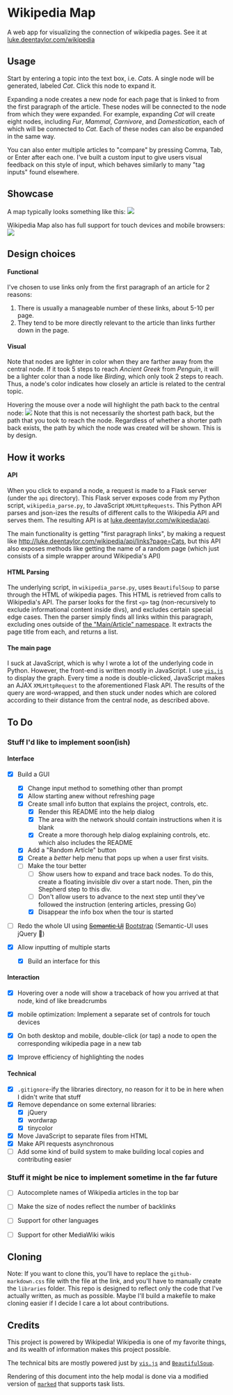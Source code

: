 # Wikipedia Map

A web app for visualizing the connection of wikipedia pages. See it at [luke.deentaylor.com/wikipedia](http://luke.deentaylor.com/wikipedia/)


## Usage
Start by entering a topic into the text box, i.e. *Cats*. A single node will be generated, labeled *Cat*. Click this node to expand it.

Expanding a node creates a new node for each page that is linked to from the first paragraph of the article. These nodes will be connected to the node from which they were expanded. For example, expanding *Cat* will create eight nodes, including *Fur*, *Mammal*, *Carnivore*, and *Domestication*, each of which will be connected to *Cat*. Each of these nodes can also be expanded in the same way.

You can also enter multiple articles to "compare" by pressing Comma, Tab, or Enter after each one. I've built a custom input to give users visual feedback on this style of input, which behaves similarly to many "tag inputs" found elsewhere.

## Showcase

A map typically looks something like this:
![](http://i.imgur.com/tJnHSDE.png)

Wikipedia Map also has full support for touch devices and mobile browsers:
![](http://i.imgur.com/30TJSBy.jpg)


## Design choices

#### Functional
I've chosen to use links only from the first paragraph of an article for 2 reasons:

1. There is usually a manageable number of these links, about 5-10 per page.
2. They tend to be more directly relevant to the article than links further down in the page.

#### Visual
Note that nodes are lighter in color when they are farther away from the central node. If it took 5 steps to reach *Ancient Greek* from *Penguin*, it will be a lighter color than a node like *Birding*, which only took 2 steps to reach. Thus, a node's color indicates how closely an article is related to the central topic.

Hovering the mouse over a node will highlight the path back to the central node:
![](http://i.imgur.com/1xH3sri.png)
Note that this is not necessarily the shortest path back, but the path that you took to reach the node. Regardless of whether a shorter path back exists, the path by which the node was created will be shown. This is by design.


## How it works

#### API
When you click to expand a node, a request is made to a Flask server (under the `api` directory). This Flask server exposes code from my Python script, `wikipedia_parse.py`, to JavaScript `XMLHttpRequests`. This Python API parses and json-izes the results of different calls to the Wikipedia API and serves them. The resulting API is at [luke.deentaylor.com/wikipedia/api](http://luke.deentaylor.com/wikipedia/api).

The main functionality is getting "first paragraph links", by making a request like http://luke.deentaylor.com/wikipedia/api/links?page=Cats, but this API also exposes methods like getting the name of a random page (which just consists of a simple wrapper around Wikipedia's API)

#### HTML Parsing
The underlying script, in `wikipedia_parse.py`, uses `BeautifulSoup` to parse through the HTML of wikipedia pages. This HTML is retrieved from calls to Wikipedia's API. The parser looks for the first `<p>` tag (non-recursively to exclude informational content inside divs), and excludes certain special edge cases. Then the parser simply finds all links within this paragraph, excluding ones outside of [the "Main/Article" namespace](https://en.wikipedia.org/wiki/Wikipedia:Namespace). It extracts the page title from each, and returns a list.

#### The main page
I suck at JavaScript, which is why I wrote a lot of the underlying code in Python. However, the front-end is written mostly in JavaScript. I use [`vis.js`](http://visjs.org/) to display the graph. Every time a node is double-clicked, JavaScript makes an AJAX `XMLHttpRequest` to the aforementioned Flask API. The results of the query are word-wrapped, and then stuck under nodes which are colored according to their distance from the central node, as described above.

## To Do

### Stuff I'd like to implement soon(ish)

#### Interface
- [x] Build a GUI
  - [x] Change input method to something other than prompt
  - [x] Allow starting anew without refreshing page
  - [x] Create small info button that explains the project, controls, etc.
    - [x] Render this README into the help dialog
    - [x] The area with the network should contain instructions when it is blank
    - [x] Create a more thorough help dialog explaining controls, etc. which also includes the README
  - [x] Add a "Random Article" button
  - [x] Create a *better* help menu that pops up when a user first visits.
  - [ ] Make the tour better
    - [ ] Show users how to expand and trace back nodes. To do this, create a floating invisible div over a start node. Then, pin the Shepherd step to this div.
    - [ ] Don't allow users to advance to the next step until they've followed the instruction (entering articles, pressing Go)
    - [x] Disappear the info box when the tour is started
- [ ] Redo the whole UI using ~~[Semantic UI](http://semantic-ui.com/)~~ [Bootstrap](http://getbootstrap.com) (Semantic-UI uses jQuery 👿)

- [x] Allow inputting of multiple starts
  - [x] Build an interface for this

#### Interaction
- [x] Hovering over a node will show a traceback of how you arrived at that node, kind of like breadcrumbs
- [x] mobile optimization: Implement a separate set of controls for touch devices
- [x] On both desktop and mobile, double-click (or tap) a node to open the corresponding wikipedia page in a new tab
- [x] Improve efficiency of highlighting the nodes


#### Technical
- [x] `.gitignore`-ify the libraries directory, no reason for it to be in here when I didn't write that stuff
- [x] Remove dependance on some external libraries:
	- [x] jQuery
	- [x] wordwrap
	- [x] tinycolor
- [x] Move JavaScript to separate files from HTML
- [x] Make API requests asynchronous
- [ ] Add some kind of build system to make building local copies and contributing easier

### Stuff it might be nice to implement sometime in the far future
- [ ] Autocomplete names of Wikipedia articles in the top bar
- [ ] Make the size of nodes reflect the number of backlinks
- [ ] Support for other languages
- [ ] Support for other MediaWiki wikis


## Cloning
Note: If you want to clone this, you'll have to replace the `github-markdown.css` file with the file at the link, and you'll have to manually create the `libraries` folder. This repo is designed to reflect only the code that I've actually written, as much as possible. Maybe I'll build a makefile to make cloning easier if I decide I care a lot about contributions.

## Credits
This project is powered by Wikipedia! Wikipedia is one of my favorite things, and its wealth of information makes this project possible.

The technical bits are mostly powered just by  [`vis.js`](visjs.org) and [`BeautifulSoup`](crummy.com/software/BeautifulSoup/).

Rendering of this document into the help modal is done via a modified version of [`marked`](github.com/chjj/marked) that supports task lists.

